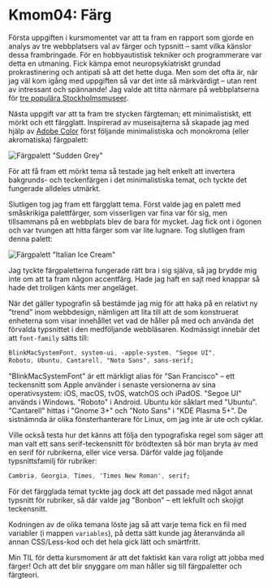 ---
---
# Kmom04: Färg

Första uppgiften i kursmomentet var att ta fram en rapport som gjorde en analys av tre webbplatsers val av färger och typsnitt – samt vilka känslor dessa frambringade. För en hobbyautistisk tekniker och programmerare var detta en utmaning. Fick kämpa emot neuropsykiatriskt grundad prokrastinering och antipati så att det hette duga. Men som det ofta är, när jag väl kom igång med uppgiften så var det inte så märkvärdigt – utan rent av intressant och spännande! Jag valde att titta närmare på webbplatserna för [tre populära Stockholmsmuseer](http://dev.student.bth.se/design/me/redovisa/htdocs/rapport/fargschema).

Nästa uppgift var att ta fram tre stycken färgteman; ett minimalistiskt, ett mörkt och ett färgglatt. Inspirerad av museisajterna så skapade jag med hjälp av [Adobe Color](https://color.adobe.com/) först följande minimalistiska och monokroma (eller akromatiska) färgpalett:

![Färgpalett "Sudden Grey"](image/sudden_grey.png "Färgpalett 'Sudden Grey'")

För att få fram ett mörkt tema så testade jag helt enkelt att invertera bakgrunds- och teckenfärgen i det minimalistiska temat, och tyckte det fungerade alldeles utmärkt.

Slutligen tog jag fram ett färgglatt tema. Först valde jag en palett med småskrikiga palettfärger, som visserligen var fina var för sig, men tillsammans på en webbplats blev de bara för mycket. Jag fick ont i ögonen och var tvungen att hitta färger som var lite lugnare. Tog slutligen fram denna palett:

![Färgpalett "Italian Ice Cream"](image/italian_ice_cream.png "Färgpalett 'Italian Ice Cream'")

Jag tyckte färgpaletterna fungerade rätt bra i sig själva, så jag brydde mig inte om att ta fram någon accentfärg. Hade jag haft en sajt med knappar så hade det troligen känts mer angeläget.

När det gäller typografin så bestämde jag mig för att haka på en relativt ny "trend" inom webbdesign, nämligen att lita till att de som konstruerat enheterna som visar innehållet vet vad de håller på med och använda det förvalda typsnittet i den medföljande webbläsaren. Kodmässigt innebär det att `font-family` sätts till:

```css
BlinkMacSystemFont, system-ui, -apple-system, "Segoe UI",
Roboto, Ubuntu, Cantarell, "Noto Sans", sans-serif;
```

"BlinkMacSystemFont" är ett märkligt alias för "San Francisco" – ett teckensnitt som Apple använder i senaste versionerna av sina operativsystem: iOS, macOS, tvOS, watchOS och iPadOS. "Segoe UI" används i Windows. "Roboto" i Android. Ubuntu kör såklart med "Ubuntu". "Cantarell" hittas i "Gnome 3+" och "Noto Sans" i "KDE Plasma 5+". De sistnämnda är olika fönsterhanterare för Linux, om jag inte är ute och cyklar.

Ville också testa hur det känns att följa den typografiska regel som säger att man valt ett sans serif-teckensnitt för brödtexten så bör man bryta av med en serif för rubrikerna, eller vice versa. Därför valde jag följande typsnittsfamilj för rubriker:

```css
Cambria, Georgia, Times, 'Times New Roman', serif;
``` 

För det färgglada temat tyckte jag dock att det passade med något annat typsnitt för rubriker, så där valde jag "Bonbon" – ett lekfullt och skojigt teckensnitt.

Kodningen av de olika temana löste jag så att varje tema fick en fil med variabler (i mappen `variables`), på detta sätt kunde jag återanvända all annan CSS/Less-kod och det hela gick lätt och smärtfritt.

Min TIL för detta kursmoment är att det faktiskt kan vara roligt att jobba med färger! Och att det blir snyggare om man håller sig till färgpaletter och färgteori.



